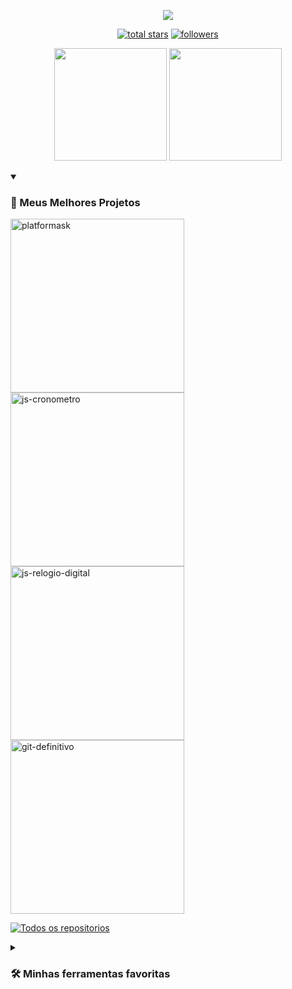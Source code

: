 <p align="center">
  <a href="https://github.com/devliborio">
  <img src="https://readme-typing-svg.demolab.com?font=Fira+Code&duration=3000&pause=1000&color=F7ED1B&width=435&lines=Bem+vindo!+Eu+sou+Guilherme+Lib%C3%B3rio!;Sou+Desenvolvedor+Full+Stack" /></a>
</p>

<p align="center">
  <a href="https://github.com/devliborio?tab=repositories&sort=stargazers">
  <img alt="total stars" title="Total de estrelas no GitHub" src="https://custom-icon-badges.demolab.com/github/stars/devliborio?color=55960c&style=for-the-badge&labelColor=488207&logo=star"/></a>
    
  <a href="https://github.com/devliborio?tab=followers">
  <img alt="followers" title="Me seguindo no GitHub" src="https://custom-icon-badges.demolab.com/github/followers/devliborio?color=236ad3&labelColor=1155ba&style=for-the-badge&logo=person-add&label=Follow&logoColor=white"/></a>
  
</p>
<p align="center">
<img height="180em" src="https://github-readme-stats-devliborio.vercel.app/api?username=devliborio&show_icons=true&theme=vision-friendly-dark&include_all_commits=true&count_private=true"/> <img height="180em" src="https://github-readme-stats-devliborio.vercel.app/api/top-langs/?username=devliborio&layout=compact&langs_count=7&theme=vision-friendly-dark"/>
</p>

<details open> 
  <summary><h3>📘 Meus Melhores Projetos</h3></summary>

  <p align="left">
      <a href="https://github.com/devliborio/PlatformASK"><img width="278" src="https://denvercoder1-github-readme-stats.vercel.app/api/pin/?username=devliborio&repo=platformask&theme=vision-friendly-dark&bg_color=1F222E&title_color=F85D7F&hide_border=true&icon_color=F8D866&show_icons=false" alt="platformask"></a>
    <a href="https://github.com/devliborio/JS-cronometro"><img width="278" src="https://denvercoder1-github-readme-stats.vercel.app/api/pin/?username=devliborio&repo=js-cronometro&theme=react&bg_color=1F222E&title_color=F85D7F&hide_border=true&icon_color=F8D866&show_icons=false" alt="js-cronometro"></a>
    <a href="https://github.com/devliborio/JS-relogio-digital"><img width="278" src="https://denvercoder1-github-readme-stats.vercel.app/api/pin/?username=devliborio&repo=js-relogio-digital&theme=vision-friendly-dark&bg_color=1F222E&title_color=F85D7F&hide_border=true&icon_color=F8D866&show_icons=false" alt="js-relogio-digital"></a>
    <a href="https://github.com/devliborio/git-definitivo"><img width="278" src="https://denvercoder1-github-readme-stats.vercel.app/api/pin/?username=devliborio&repo=git-definitivo&theme=vision-friendly-dark&bg_color=1F222E&title_color=F85D7F&hide_border=true&icon_color=F8D866&show_icons=false" alt="git-definitivo"></a>
  </p>
  
  <a href="https://github.com/devliborio?tab=repositories&sort=stargazers"><img alt="Todos os repositorios" title="Todos os repositorios" src="https://custom-icon-badges.demolab.com/badge/-Clique%20Aqui%20Para%20Ver%20Todos%20Os%20Repositorios-1F222E?style=for-the-badge&logoColor=white&logo=repo"/></a>
</details>

<details> 
  <summary><h3>🛠️ Minhas ferramentas favoritas</h3></summary>
  <!-- Some badges are from https://github.com/Ileriayo/markdown-badges -->

  <h4>👨‍💻 Linguagens de Programação e Marcação</h4>

  <p>
      <a href="https://github.com/search?q=user%3ADenverCoder1+language%3Acss"><img alt="CSS" src="https://img.shields.io/badge/CSS-1572B6.svg?logo=css3&logoColor=white"></a>
      <a href="https://github.com/search?q=user%3ADenverCoder1+language%3Ahtml"><img alt="HTML" src="https://img.shields.io/badge/HTML-E34F26.svg?logo=html5&logoColor=white"></a>
      <a href="https://github.com/search?q=user%3ADenverCoder1+language%3Ajavascript"><img alt="JavaScript" src="https://img.shields.io/badge/JavaScript-F7DF1E.svg?logo=javascript&logoColor=black"></a>
      <a href="https://github.com/search?q=user%3ADenverCoder1+language%3Amarkdown"><img alt="Markdown" src="https://img.shields.io/badge/Markdown-000000.svg?logo=markdown&logoColor=white"></a>
      <a href="https://github.com/search?q=user%3ADenverCoder1+language%3Ajavascript"><img alt="Node.js" src="https://img.shields.io/badge/Node.js-43853D.svg?logo=node.js&logoColor=white"></a>
      <a href="https://github.com/search?q=user%3ADenverCoder1+language%3Apython"><img alt="Python" src="https://img.shields.io/badge/Python-14354C.svg?logo=python&logoColor=white"></a>
      <a href="https://github.com/search?q=user%3ADenverCoder1+language%3Asql"><img alt="SQL" src="https://custom-icon-badges.demolab.com/badge/SQL-025E8C.svg?logo=database&logoColor=white"></a>
  </p>

  <h4>🧰 Frameworks e Bibliotecas</h4>

  <p>
      <a href="#"><img alt="Bootstrap" src="https://img.shields.io/badge/Bootstrap-7952B3.svg?logo=bootstrap&logoColor=white"></a>
      <a href="#"><img alt="Express.js" src="https://img.shields.io/badge/Express.js-404d59.svg?logo=express&logoColor=white"></a>
  </p>

  <h4>🗄️ Banco de dados e Armazenamento em nuvem</h4>

  <p>
      <a href="#"><img alt="MongoDB" src ="https://img.shields.io/badge/MongoDB-4ea94b.svg?logo=mongodb&logoColor=white"></a>
      <a href="#"><img alt="MySQL" src="https://img.shields.io/badge/MySQL-00f.svg?logo=mysql&logoColor=white"></a>
      <a href="#"><img alt="Notion" src="https://img.shields.io/badge/Notion-010101.svg?logo=notion&logoColor=white"></a>
  </p>

  <h4>💻 Software e Ferramentas</h4>

  <p>
      <a href="#"><img alt="Android" src="https://img.shields.io/badge/Android-3DDC84?logo=android&logoColor=white"></a>
      <a href="#"><img alt="Bitwarden" src="https://img.shields.io/badge/-Bitwarden-175DDC?logo=bitwarden&logoColor=white"></a>
      <a href="#"><img alt="Discord" src="https://img.shields.io/badge/-Discord-5865F2.svg?logo=discord&logoColor=white"></a>
      <a href="#"><img alt="Git" src="https://img.shields.io/badge/Git-F05033.svg?logo=git&logoColor=white"></a>
      <a href="#"><img alt="Stack Overflow" src="https://img.shields.io/badge/-Stack%20Overflow-FE7A16?logo=stack-overflow&logoColor=white"></a>
      <a href="#"><img alt="Visual Studio Code" src="https://img.shields.io/badge/Visual%20Studio%20Code-0078d7.svg?logo=visual-studio-code&logoColor=white"></a>
  </p>
</details>
